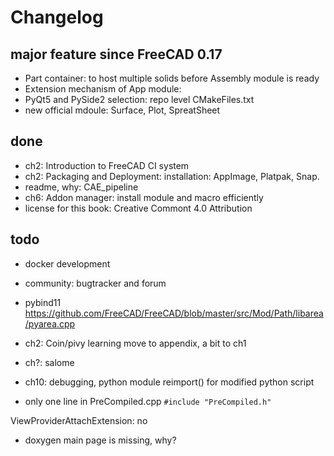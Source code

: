 # Changelog

## major feature since FreeCAD 0.17
+ Part container: to host multiple solids before Assembly module is ready
+ Extension mechanism of App module:
+ PyQt5 and PySide2 selection: repo level CMakeFiles.txt
+ new official mdoule: Surface, Plot, SpreatSheet

## done
+ ch2: Introduction to FreeCAD CI system
+ ch2: Packaging and Deployment:  installation: AppImage, Platpak, Snap.
+ readme, why: CAE_pipeline
+ ch6: Addon manager: install module and macro efficiently
+ license for this book: Creative Commont 4.0 Attribution


## todo
+ docker development



+ community: bugtracker and forum

+ pybind11  <https://github.com/FreeCAD/FreeCAD/blob/master/src/Mod/Path/libarea/pyarea.cpp>

+ ch2: Coin/pivy learning move to appendix, a bit to ch1

+ ch?: salome

+ ch10: debugging, python module reimport() for modified python script

+ only one line in PreCompiled.cpp  `#include "PreCompiled.h" `

ViewProviderAttachExtension: no 

+ doxygen main page is missing, why?